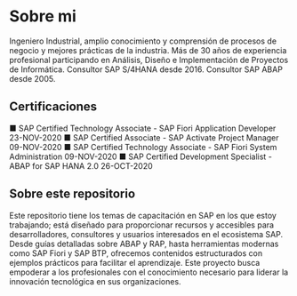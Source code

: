 # Sobre mi

Ingeniero Industrial, amplio conocimiento y comprensión de procesos de negocio y mejores prácticas de la industria. 
Más de 30 años de experiencia profesional participando en Análisis, Diseño e Implementación de Proyectos de Informática.
Consultor SAP S/4HANA desde 2016.
Consultor SAP ABAP desde 2005.

## Certificaciones

■ SAP Certified Technology Associate - SAP Fiori Application Developer 
    23-NOV-2020
■ SAP Certified Associate - SAP Activate Project Manager
    09-NOV-2020 
■ SAP Certified Technology Associate - SAP Fiori System Administration
    09-NOV-2020 
■ SAP Certified Development Specialist - ABAP for SAP HANA 2.0
    26-OCT-2020

## Sobre este repositorio

Este repositorio tiene los temas de capacitación en SAP en los que estoy trabajando; está diseñado para proporcionar recursos y accesibles para desarrolladores, consultores y usuarios interesados en el ecosistema SAP. Desde guías detalladas sobre ABAP y RAP, hasta herramientas modernas como SAP Fiori y SAP BTP, ofrecemos contenidos estructurados con ejemplos prácticos para facilitar el aprendizaje. Este proyecto busca empoderar a los profesionales con el conocimiento necesario para liderar la innovación tecnológica en sus organizaciones.


<!--
**EdFalla/EdFalla** is a ✨ _special_ ✨ repository because its `README.md` (this file) appears on your GitHub profile.

Here are some ideas to get you started:

- 🔭 I’m currently working on ...
- 🌱 I’m currently learning ...
- 👯 I’m looking to collaborate on ...
- 🤔 I’m looking for help with ...
- 💬 Ask me about ...
- 📫 How to reach me: ...
- 😄 Pronouns: ...
- ⚡ Fun fact: ...
-->
